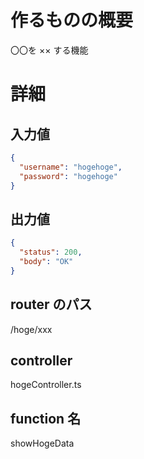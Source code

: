 # 作るものの概要

〇〇を ×× する機能

# 詳細

## 入力値

```json
{
  "username": "hogehoge",
  "password": "hogehoge"
}
```

## 出力値

```json
{
  "status": 200,
  "body": "OK"
}
```

## router のパス

/hoge/xxx

## controller

hogeController.ts

## function 名

showHogeData
